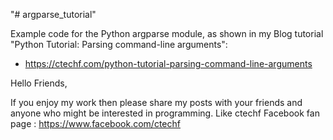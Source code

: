 "# argparse_tutorial" 

Example code for the Python argparse module, as shown in my Blog tutorial "Python Tutorial: Parsing command-line arguments": 

- https://ctechf.com/python-tutorial-parsing-command-line-arguments

Hello Friends,

If you enjoy my work then please share my posts with your friends and anyone who might be interested in programming.
Like ctechf Facebook fan page : https://www.facebook.com/ctechf
